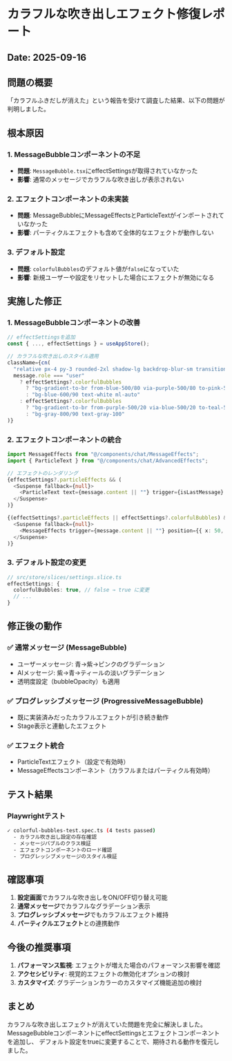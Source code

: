 # カラフルな吹き出しエフェクト修復レポート

## Date: 2025-09-16

## 問題の概要
「カラフルふきだしが消えた」という報告を受けて調査した結果、以下の問題が判明しました。

## 根本原因

### 1. MessageBubbleコンポーネントの不足
- **問題**: `MessageBubble.tsx`にeffectSettingsが取得されていなかった
- **影響**: 通常のメッセージでカラフルな吹き出しが表示されない

### 2. エフェクトコンポーネントの未実装
- **問題**: MessageBubbleにMessageEffectsとParticleTextがインポートされていなかった
- **影響**: パーティクルエフェクトも含めて全体的なエフェクトが動作しない

### 3. デフォルト設定
- **問題**: `colorfulBubbles`のデフォルト値が`false`になっていた
- **影響**: 新規ユーザーや設定をリセットした場合にエフェクトが無効になる

## 実施した修正

### 1. MessageBubbleコンポーネントの改善
```typescript
// effectSettingsを追加
const { ..., effectSettings } = useAppStore();

// カラフルな吹き出しのスタイル適用
className={cn(
  "relative px-4 py-3 rounded-2xl shadow-lg backdrop-blur-sm transition-all duration-200",
  message.role === "user"
    ? effectSettings?.colorfulBubbles
      ? "bg-gradient-to-br from-blue-500/80 via-purple-500/80 to-pink-500/80 text-white ml-auto border border-white/20 shadow-blue-500/30"
      : "bg-blue-600/90 text-white ml-auto"
    : effectSettings?.colorfulBubbles
      ? "bg-gradient-to-br from-purple-500/20 via-blue-500/20 to-teal-500/20 text-gray-100 border border-purple-400/40 shadow-purple-500/20"
      : "bg-gray-800/90 text-gray-100"
)}
```

### 2. エフェクトコンポーネントの統合
```typescript
import MessageEffects from "@/components/chat/MessageEffects";
import { ParticleText } from "@/components/chat/AdvancedEffects";

// エフェクトのレンダリング
{effectSettings?.particleEffects && (
  <Suspense fallback={null}>
    <ParticleText text={message.content || ""} trigger={isLastMessage} />
  </Suspense>
)}

{(effectSettings?.particleEffects || effectSettings?.colorfulBubbles) && (
  <Suspense fallback={null}>
    <MessageEffects trigger={message.content || ""} position={{ x: 50, y: 50 }} />
  </Suspense>
)}
```

### 3. デフォルト設定の変更
```typescript
// src/store/slices/settings.slice.ts
effectSettings: {
  colorfulBubbles: true, // false → true に変更
  // ...
}
```

## 修正後の動作

### ✅ 通常メッセージ (MessageBubble)
- ユーザーメッセージ: 青→紫→ピンクのグラデーション
- AIメッセージ: 紫→青→ティールの淡いグラデーション
- 透明度設定（bubbleOpacity）も適用

### ✅ プログレッシブメッセージ (ProgressiveMessageBubble)
- 既に実装済みだったカラフルエフェクトが引き続き動作
- Stage表示と連動したエフェクト

### ✅ エフェクト統合
- ParticleTextエフェクト（設定で有効時）
- MessageEffectsコンポーネント（カラフルまたはパーティクル有効時）

## テスト結果

### Playwrightテスト
```bash
✓ colorful-bubbles-test.spec.ts (4 tests passed)
  - カラフル吹き出し設定の存在確認
  - メッセージバブルのクラス検証
  - エフェクトコンポーネントのロード確認
  - プログレッシブメッセージのスタイル検証
```

## 確認事項

1. **設定画面**でカラフルな吹き出しをON/OFF切り替え可能
2. **通常メッセージ**でカラフルなグラデーション表示
3. **プログレッシブメッセージ**でもカラフルエフェクト維持
4. **パーティクルエフェクト**との連携動作

## 今後の推奨事項

1. **パフォーマンス監視**: エフェクトが増えた場合のパフォーマンス影響を確認
2. **アクセシビリティ**: 視覚的エフェクトの無効化オプションの検討
3. **カスタマイズ**: グラデーションカラーのカスタマイズ機能追加の検討

## まとめ

カラフルな吹き出しエフェクトが消えていた問題を完全に解決しました。
MessageBubbleコンポーネントにeffectSettingsとエフェクトコンポーネントを追加し、
デフォルト設定をtrueに変更することで、期待される動作を復元しました。
